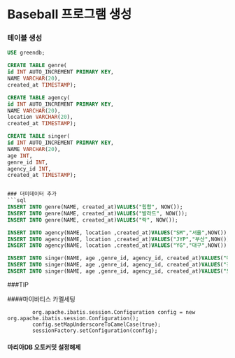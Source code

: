 # Baseball 프로그램 생성



### 테이블 생성
```sql
USE greendb;

CREATE TABLE genre(
id INT AUTO_INCREMENT PRIMARY KEY,
NAME VARCHAR(20),
created_at TIMESTAMP);

CREATE TABLE agency(
id INT AUTO_INCREMENT PRIMARY KEY,
NAME VARCHAR(20),
location VARCHAR(20),
created_at TIMESTAMP);

CREATE TABLE singer(
id INT AUTO_INCREMENT PRIMARY KEY,
NAME VARCHAR(20),
age INT,
genre_id INT,
agency_id INT,
created_at TIMESTAMP);


### 더미데이터 추가
```sql
INSERT INTO genre(NAME, created_at)VALUES("힙합", NOW());
INSERT INTO genre(NAME, created_at)VALUES("발라드", NOW());
INSERT INTO genre(NAME, created_at)VALUES("락", NOW());

INSERT INTO agency(NAME, location ,created_at)VALUES("SM","서울",NOW());
INSERT INTO agency(NAME, location ,created_at)VALUES("JYP","부산",NOW());
INSERT INTO agency(NAME, location ,created_at)VALUES("YG","대구",NOW());

INSERT INTO singer(NAME, age ,genre_id, agency_id, created_at)VALUES("매드클라운",20,1,1,NOW());
INSERT INTO singer(NAME, age ,genre_id, agency_id, created_at)VALUES("김종국",40,2,2,NOW());
INSERT INTO singer(NAME, age ,genre_id, agency_id, created_at)VALUES("노라줘",30,3,3,NOW());
```

###TIP

####마이바티스 카멜세팅
```
        org.apache.ibatis.session.Configuration config = new org.apache.ibatis.session.Configuration();
        config.setMapUnderscoreToCamelCase(true);
        sessionFactory.setConfiguration(config);
```
#### 마리아DB 오토커밋 설정해제
